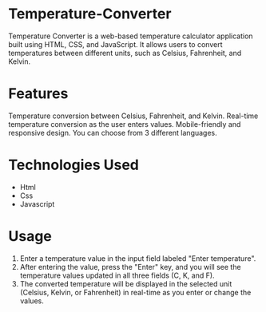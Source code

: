 # Temperature-Converter
Temperature Converter is a web-based temperature calculator application built using HTML, CSS, and JavaScript. It allows users to convert temperatures between different units, such as Celsius, Fahrenheit, and Kelvin.

# Features
Temperature conversion between Celsius, Fahrenheit, and Kelvin.
Real-time temperature conversion as the user enters values.
Mobile-friendly and responsive design.
You can choose from 3 different languages.

# Technologies Used
- Html
- Css
- Javascript

# Usage
1. Enter a temperature value in the input field labeled "Enter temperature".
2. After entering the value, press the "Enter" key, and you will see the temperature values updated in all three fields (C, K, and F).
3. The converted temperature will be displayed in the selected unit (Celsius, Kelvin, or Fahrenheit) in real-time as you enter or change the values.
